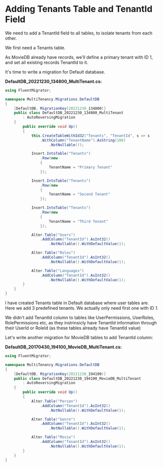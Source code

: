 # Adding Tenants Table and TenantId Field

We need to add a TenantId field to all tables, to isolate tenants from each other.

We first need a Tenants table. 

As MovieDB already have records, we'll define a primary tenant with ID 1, and set all existing records TenantId to it.

It's time to write a migration for Default database.

**DefaultDB_20221230_134800_MultiTenant.cs:**

```csharp
using FluentMigrator;

namespace MultiTenancy.Migrations.DefaultDB
{
    [DefaultDB, MigrationKey(20221230_134800)]
    public class DefaultDB_20221230_134800_MultiTenant
        : AutoReversingMigration
    {
        public override void Up()
        {
            this.CreateTableWithId32("Tenants", "TenantId", s => s
                .WithColumn("TenantName").AsString(100)
                    .NotNullable());

            Insert.IntoTable("Tenants")
                .Row(new
                {
                    TenantName = "Primary Tenant"
                });

            Insert.IntoTable("Tenants")
                .Row(new
                {
                    TenantName = "Second Tenant"
                });

            Insert.IntoTable("Tenants")
                .Row(new
                {
                    TenantName = "Third Tenant"
                });

            Alter.Table("Users")
                .AddColumn("TenantId").AsInt32()
                    .NotNullable().WithDefaultValue(1);

            Alter.Table("Roles")
                .AddColumn("TenantId").AsInt32()
                    .NotNullable().WithDefaultValue(1);

            Alter.Table("Languages")
                .AddColumn("TenantId").AsInt32()
                    .NotNullable().WithDefaultValue(1);
        }
    }
}
```

I have created Tenants table in Default database where user tables are. Here we add 3 predefined tenants. We actually only need first one with ID *1*.

We didn't add TenantId column to tables like UserPermissions, UserRoles, RolePermissions etc, as they instrinsicly have TenantId information through their UserId or RoleId (as these tables already have TenantId value)

Let's write another migration for MovieDB tables to add TenantId column:

**DefaultDB_20170430_194100_MovieDB_MultiTenant.cs:**

```csharp
using FluentMigrator;

namespace MultiTenancy.Migrations.DefaultDB
{
    [DefaultDB, MigrationKey(20221230_194100)]
    public class DefaultDB_20221230_194100_MovieDB_MultiTenant
        : AutoReversingMigration
    {
        public override void Up()
        {
            Alter.Table("Person")
                .AddColumn("TenantId").AsInt32()
                    .NotNullable().WithDefaultValue(1);

            Alter.Table("Genre")
                .AddColumn("TenantId").AsInt32()
                    .NotNullable().WithDefaultValue(1);

            Alter.Table("Movie")
                .AddColumn("TenantId").AsInt32()
                    .NotNullable().WithDefaultValue(1);
        }
    }
}
```